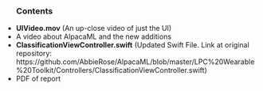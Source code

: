 <ul><h3>Contents</h3>
  <li><b>UIVideo.mov</b> (An up-close video of just the UI)
  <li>A video about AlpacaML and the new additions
  <li><b>ClassificationViewController.swift</b> (Updated Swift File. Link at original repository: https://github.com/AbbieRose/AlpacaML/blob/master/LPC%20Wearable%20Toolkit/Controllers/ClassificationViewController.swift)
  <li>PDF of report
</ul>
